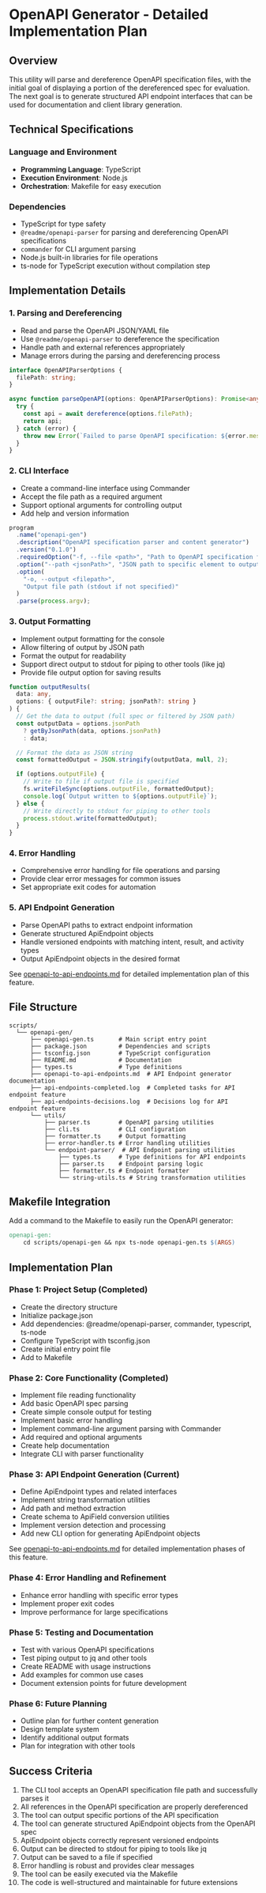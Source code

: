 # OpenAPI Generator - Detailed Implementation Plan

## Overview

This utility will parse and dereference OpenAPI specification files, with the initial goal of displaying a portion of the dereferenced spec for evaluation. The next goal is to generate structured API endpoint interfaces that can be used for documentation and client library generation.

## Technical Specifications

### Language and Environment

- **Programming Language**: TypeScript
- **Execution Environment**: Node.js
- **Orchestration**: Makefile for easy execution

### Dependencies

- TypeScript for type safety
- `@readme/openapi-parser` for parsing and dereferencing OpenAPI specifications
- `commander` for CLI argument parsing
- Node.js built-in libraries for file operations
- ts-node for TypeScript execution without compilation step

## Implementation Details

### 1. Parsing and Dereferencing

- Read and parse the OpenAPI JSON/YAML file
- Use `@readme/openapi-parser` to dereference the specification
- Handle path and external references appropriately
- Manage errors during the parsing and dereferencing process

```typescript
interface OpenAPIParserOptions {
  filePath: string;
}

async function parseOpenAPI(options: OpenAPIParserOptions): Promise<any> {
  try {
    const api = await dereference(options.filePath);
    return api;
  } catch (error) {
    throw new Error(`Failed to parse OpenAPI specification: ${error.message}`);
  }
}
```

### 2. CLI Interface

- Create a command-line interface using Commander
- Accept the file path as a required argument
- Support optional arguments for controlling output
- Add help and version information

```typescript
program
  .name("openapi-gen")
  .description("OpenAPI specification parser and content generator")
  .version("0.1.0")
  .requiredOption("-f, --file <path>", "Path to OpenAPI specification file")
  .option("--path <jsonPath>", "JSON path to specific element to output")
  .option(
    "-o, --output <filepath>",
    "Output file path (stdout if not specified)"
  )
  .parse(process.argv);
```

### 3. Output Formatting

- Implement output formatting for the console
- Allow filtering of output by JSON path
- Format the output for readability
- Support direct output to stdout for piping to other tools (like jq)
- Provide file output option for saving results

```typescript
function outputResults(
  data: any,
  options: { outputFile?: string; jsonPath?: string }
) {
  // Get the data to output (full spec or filtered by JSON path)
  const outputData = options.jsonPath
    ? getByJsonPath(data, options.jsonPath)
    : data;

  // Format the data as JSON string
  const formattedOutput = JSON.stringify(outputData, null, 2);

  if (options.outputFile) {
    // Write to file if output file is specified
    fs.writeFileSync(options.outputFile, formattedOutput);
    console.log(`Output written to ${options.outputFile}`);
  } else {
    // Write directly to stdout for piping to other tools
    process.stdout.write(formattedOutput);
  }
}
```

### 4. Error Handling

- Comprehensive error handling for file operations and parsing
- Provide clear error messages for common issues
- Set appropriate exit codes for automation

### 5. API Endpoint Generation

- Parse OpenAPI paths to extract endpoint information
- Generate structured ApiEndpoint objects
- Handle versioned endpoints with matching intent, result, and activity types
- Output ApiEndpoint objects in the desired format

See [openapi-to-api-endpoints.md](openapi-to-api-endpoints.md) for detailed implementation plan of this feature.

## File Structure

```
scripts/
  └── openapi-gen/
      ├── openapi-gen.ts       # Main script entry point
      ├── package.json         # Dependencies and scripts
      ├── tsconfig.json        # TypeScript configuration
      ├── README.md            # Documentation
      ├── types.ts             # Type definitions
      ├── openapi-to-api-endpoints.md  # API Endpoint generator documentation
      ├── api-endpoints-completed.log  # Completed tasks for API endpoint feature
      ├── api-endpoints-decisions.log  # Decisions log for API endpoint feature
      └── utils/
          ├── parser.ts        # OpenAPI parsing utilities
          ├── cli.ts           # CLI configuration
          ├── formatter.ts     # Output formatting
          ├── error-handler.ts # Error handling utilities
          └── endpoint-parser/  # API Endpoint parsing utilities
              ├── types.ts     # Type definitions for API endpoints
              ├── parser.ts    # Endpoint parsing logic
              ├── formatter.ts # Endpoint formatter
              └── string-utils.ts # String transformation utilities
```

## Makefile Integration

Add a command to the Makefile to easily run the OpenAPI generator:

```makefile
openapi-gen:
	cd scripts/openapi-gen && npx ts-node openapi-gen.ts $(ARGS)
```

## Implementation Plan

### Phase 1: Project Setup (Completed)

- Create the directory structure
- Initialize package.json
- Add dependencies: @readme/openapi-parser, commander, typescript, ts-node
- Configure TypeScript with tsconfig.json
- Create initial entry point file
- Add to Makefile

### Phase 2: Core Functionality (Completed)

- Implement file reading functionality
- Add basic OpenAPI spec parsing
- Create simple console output for testing
- Implement basic error handling
- Implement command-line argument parsing with Commander
- Add required and optional arguments
- Create help documentation
- Integrate CLI with parser functionality

### Phase 3: API Endpoint Generation (Current)

- Define ApiEndpoint types and related interfaces
- Implement string transformation utilities
- Add path and method extraction
- Create schema to ApiField conversion utilities
- Implement version detection and processing
- Add new CLI option for generating ApiEndpoint objects

See [openapi-to-api-endpoints.md](openapi-to-api-endpoints.md) for detailed implementation phases of this feature.

### Phase 4: Error Handling and Refinement

- Enhance error handling with specific error types
- Implement proper exit codes
- Improve performance for large specifications

### Phase 5: Testing and Documentation

- Test with various OpenAPI specifications
- Test piping output to jq and other tools
- Create README with usage instructions
- Add examples for common use cases
- Document extension points for future development

### Phase 6: Future Planning

- Outline plan for further content generation
- Design template system
- Identify additional output formats
- Plan for integration with other tools

## Success Criteria

1. The CLI tool accepts an OpenAPI specification file path and successfully parses it
2. All references in the OpenAPI specification are properly dereferenced
3. The tool can output specific portions of the API specification
4. The tool can generate structured ApiEndpoint objects from the OpenAPI spec
5. ApiEndpoint objects correctly represent versioned endpoints
6. Output can be directed to stdout for piping to tools like jq
7. Output can be saved to a file if specified
8. Error handling is robust and provides clear messages
9. The tool can be easily executed via the Makefile
10. The code is well-structured and maintainable for future extensions
